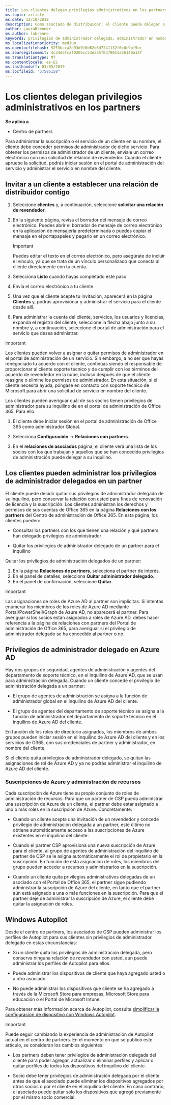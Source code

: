 ```yaml
---
title: Los clientes delegan privilegios administrativos en los partners | Centro de partners
ms.topic: article
ms.date: 12/18/2018
description: Como asociado de distribuidor, el cliente puede delegar a su administrador. También pueden quitar privilegios.
author: LauraBrenner
ms.author: labrenne
keywords: privilegios de administrador delegado, administrador en nombre de, quitar privilegios, DAP, AOBO
ms.localizationpriority: medium
ms.openlocfilehash: 9253bcca2d93d9f0d62d6d7241132f0c0c9bf5ec
ms.sourcegitcommit: 4c34d6fcaf020bcc53eaa5f0379011a56149a14f
ms.translationtype: MT
ms.contentlocale: es-ES
ms.lasthandoff: 03/05/2019
ms.locfileid: "57586158"
---
```

# <a name="customers-delegate-administration-privileges-to-partners"></a>Los clientes delegan privilegios administrativos en los partners

**Se aplica a**

-  Centro de partners

Para administrar la suscripción o el servicio de un cliente en su nombre, el cliente debe conceder permisos de administrador de dicho servicio. Para obtener los permisos de administrador de un cliente, envíale un correo electrónico con una solicitud de relación de revendedor. Cuando el cliente apruebe la solicitud, podrás iniciar sesión en el portal de administración del servicio y administrar el servicio en nombre del cliente. 

## <a name="invite-a-customer-to-establish-a-reseller-relationship-with-you"></a>Invitar a un cliente a establecer una relación de distribuidor contigo

1.  Seleccione **clientes** y, a continuación, seleccione **solicitar una relación de revendedor**.

2.  En la siguiente página, revisa el borrador del mensaje de correo electrónico. Puedes abrir el borrador de mensaje de correo electrónico en la aplicación de mensajería predeterminada o puedes copiar el mensaje en el portapapeles y pegarlo en un correo electrónico. 

    >[!IMPORTANT]
    >Puedes editar el texto en el correo electrónico, pero asegúrate de incluir el vínculo, ya que se trata de un vínculo personalizado que conecta al cliente directamente con tu cuenta. 
    
3.  Selecciona **Listo** cuando hayas completado este paso.

4.  Envía el correo electrónico a tu cliente.

5.  Una vez que el cliente acepte tu invitación, aparecerá en la página **Clientes** y, podrás aprovisionar y administrar el servicio para el cliente desde allí.

6.  Para administrar la cuenta del cliente, servicios, los usuarios y licencias, expanda el registro del cliente, seleccione la flecha abajo junto a su nombre y, a continuación, seleccione el portal de administración para el servicio que desea administrar.

>[!IMPORTANT]  
>Los clientes pueden volver a asignar o quitar permisos de administrador en el portal de administración de un servicio. Sin embargo, a no ser que hayas renegociado tu acuerdo con el cliente, continúas siendo el responsable de proporcionar al cliente soporte técnico y de cumplir con los términos del acuerdo de revendedor en la nube, incluso después de que el cliente reasigne o elimine los permisos de administrador. En esta situación, si el cliente necesita ayuda, póngase en contacto con soporte técnico de Microsoft para abrir una solicitud de servicio en nombre del cliente.

Los clientes pueden averiguar cuál de sus socios tienen privilegios de administrador para su inquilino de en el portal de administración de Office 365. Para ello:

1. El cliente debe iniciar sesión en el portal de administración de Office 365 como administrador Global.

2. Selecciona **Configuración** → **Relaciones con partners**.

3. En el **relaciones de asociados** página, el cliente verá una lista de los socios con los que trabajan y aquellos que se han concedido privilegios de administración puede delegar a su inquilino.

## <a name="customers-can-manage-a-partners-delegated-admin-privileges"></a>Los clientes pueden administrar los privilegios de administrador delegados en un partner 

El cliente puede decidir quitar sus privilegios de administrador delegado de su inquilino, pero conservar la relación con usted para fines de renovación de licencia y la suscripción. Los clientes administran los derechos y permisos de sus cuentas de Office 365 en la página **Relaciones con los partners** del Centro de administración de Office 365. En esta página, los clientes pueden:

- Consultar los partners con los que tienen una relación y qué partners han delegado privilegios de administrador

- Quitar los privilegios de administrador delegado de un partner para el inquilino

Quitar los privilegios de administración delegados de un partner:

1. En la página **Relaciones de partners**, selecciona el partner de interés.
2. En el panel de detalles, selecciona **Quitar administrador delegado**.
3. En el panel de confirmación, seleccione **Quitar**.

>[!IMPORTANT]  
>Las asignaciones de roles de Azure AD al partner son implícitas. Si intentas enumerar los miembros de los roles de Azure AD mediante Portal/PowerShell/Graph de Azure AD, no aparecerá el partner. Para averiguar si los socios están asignados a roles de Azure AD, debes hacer referencia a la página de relaciones con partners del Portal de administración de Office 365, para averiguar si el privilegio de administrador delegado se ha concedido al partner o no.

## <a name="delegated-admin-privileges-in-azure-ad"></a>Privilegios de administrador delegado en Azure AD 

Hay dos grupos de seguridad, agentes de administración y agentes del departamento de soporte técnico, en el inquilino de Azure AD, que se usan para administración delegada. Cuando un cliente concede el privilegio de administración delegada a un partner:

- El grupo de agentes de administración se asigna a la función de administrador global en el inquilino de Azure AD del cliente.

- El grupo de agentes del departamento de soporte técnico se asigna a la función de administrador del departamento de soporte técnico en el inquilino de Azure AD del cliente.

En función de los roles de directorio asignados, los miembros de ambos grupos pueden iniciar sesión en el inquilino de Azure AD del cliente y en los servicios de O365, con sus credenciales de partner y administrador, en nombre del cliente.

Si el cliente quita privilegios de administrador delegado, se quitan las asignaciones de rol de Azure AD y ya no podrás administrar el inquilino de Azure AD del cliente.

### <a name="azure-subscriptions-and-resource-management"></a>Suscripciones de Azure y administración de recursos

Cada suscripción de Azure tiene su propio conjunto de roles de administración de recursos. Para que un partner de CSP pueda administrar una suscripción de Azure de un cliente, el partner debe estar asignado a uno o más roles en la suscripción de Azure. Concretamente:

- Cuando un cliente acepta una invitación de un revendedor y concede privilegio de administración delegada a un partner, este último no obtiene automáticamente acceso a las suscripciones de Azure existentes en el inquilino del cliente.

- Cuando el partner CSP aprovisiona una nueva suscripción de Azure para el cliente, al grupo de agentes de administración del inquilino de partner de CSP se le asigna automáticamente el rol de propietario en la suscripción. En función de esta asignación de roles, los miembros del grupo pueden acceder a recursos y administrarlos en la suscripción.

- Cuando un cliente quita privilegios administrativos delegadas de un asociado con el Portal de Office 365, el partner sigue pudiendo administrar la suscripción de Azure del cliente, en tanto que el partner aún está asignado a una o más funciones en la suscripción. Para que el partner deje de administrar la suscripción de Azure, el cliente debe quitar la asignación de roles.

## <a name="windows-autopilot"></a>Windows Autopilot

<!--Maggie, 12/5/18 - Removed table showing what different CSP partner types can and can't do because all partner types are now in parity. As per Bhavya Chopra in bug 19841770.-->

Desde el centro de partners, los asociados de CSP pueden administrar los perfiles de Autopilot para sus clientes sin privilegios de administrador delegado en estas circunstancias: 

- Si un cliente quita los privilegios de administración delegada, pero conserva ninguna relación de revendedor con usted, aún puede administrar los perfiles de Autopilot para ellos.

- Puede administrar los dispositivos de cliente que haya agregado usted o a otro asociado. 

- No puede administrar los dispositivos que cliente se ha agregado a través de la Microsoft Store para empresas, Microsoft Store para educación o el Portal de Microsoft Intune.

Para obtener más información acerca de Autopilot, consulte [simplificar la configuración de dispositivo con Windows Autopilot](https://docs.microsoft.com/partner-center/autopilot).

>[!IMPORTANT]  
>Puede seguir cambiando la experiencia de administración de Autopilot actual en el centro de partners. En el momento en que se publicó este artículo, se consideran los cambios siguientes:

- Los partners deben tener privilegios de administración delegada del cliente para poder agregar, actualizar o eliminar perfiles y aplicar o quitar perfiles de todos los dispositivos del inquilino del cliente.

- Socio debe tener privilegios de administración delegada por el cliente antes de que el asociado puede eliminar los dispositivos agregados por otros socios o por el cliente en el inquilino del cliente. En caso contrario, el asociado puede quitar solo los dispositivos que agregó previamente por el mismo socio comercial.
